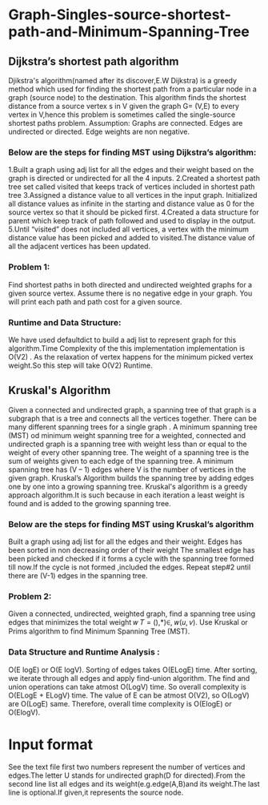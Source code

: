 # Graph-Singles-source-shortest-path-and-Minimum-Spanning-Tree
## Dijkstra’s shortest path algorithm
Djikstra's algorithm(named after its discover,E.W Dijkstra) is a greedy method which used for finding the shortest path from a particular node in a graph (source node) to the destination. This algorithm finds the shortest distance from a source vertex s in V given the graph G= (V,E) to every vertex in V,hence this problem is sometimes called the single-source shortest paths problem.
Assumption:
Graphs are connected.
Edges are undirected or directed.
Edge weights are non negative.

### Below are the steps for finding MST using Dijkstra’s algorithm:
1.Built a graph using adj list for all the edges and their weight based on the graph is directed or undirected for all the 4 inputs.
2.Created a shortest path tree set called visited that keeps track of vertices included in shortest path tree
3.Assigned a distance value to all vertices in the input graph. Initialized all distance values as infinite in the starting and  distance value as 0 for the source vertex so that it should be picked first.
4.Created a data structure for parent which keep track of path followed and used to display in the output.
5.Until “visited” does not included all vertices, a vertex with the minimum distance value has been picked and added to visited.The distance value of all the adjacent vertices has been updated.
 

### Problem 1:
Find shortest paths in both directed and undirected weighted graphs for a given source vertex. Assume there is no negative edge in your graph. You will print each path and path cost for a given source. 
### Runtime and Data Structure:
We have used defaultdict to build a adj list to represent graph for this algorithm.Time Complexity of the this implementation implementation is O(V2) . As the relaxation of vertex happens for the minimum picked vertex weight.So this step will take O(V2) Runtime.








## Kruskal's Algorithm
Given a connected and undirected graph, a spanning tree of that graph is a subgraph that is a tree and connects all the vertices together. There can be many different spanning trees for a single graph .
A minimum spanning tree (MST) od minimum weight spanning tree for a weighted, connected and undirected graph is a spanning tree with weight less than or equal to the weight of every other spanning tree. 
The weight of a spanning tree is the sum of weights given to each edge of the spanning tree. A minimum spanning tree has (V – 1) edges where V is the number of vertices in the given graph.
Kruskal’s Algorithm builds the spanning tree by adding edges one by one into a growing spanning tree. Kruskal's algorithm is a greedy approach algorithm.It is such because in each  iteration a least weight is found and is added to the growing spanning tree.

### Below are the steps for finding MST using Kruskal’s algorithm
Built a graph using adj list for all the edges and their weight.
Edges has been sorted in non decreasing order of their weight
The smallest edge has been picked and checked if it forms a cycle with the spanning tree formed till now.If the cycle is not formed ,included the edges.
Repeat step#2 until there are (V-1) edges in the spanning tree. 

### Problem 2:
Given a connected, undirected, weighted graph, find a spanning tree using edges that minimizes the total weight 𝑤 𝑇 = (),*)∈, 𝑤(𝑢, 𝑣). Use Kruskal or Prims algorithm to find Minimum Spanning Tree (MST).

### Data Structure and Runtime Analysis :
O(E logE) or O(E logV). Sorting of edges takes O(ELogE) time. After sorting, we
iterate through all edges and apply find-union algorithm. The find and union
operations can take atmost O(LogV) time. So overall complexity is O(ELogE +
ELogV) time. The value of E can be atmost O(V2), so O(LogV) are O(LogE)
same. Therefore, overall time complexity is O(ElogE) or O(ElogV).


# Input format
See the text file first two numbers represent the number of vertices and edges.The letter U stands for undirected graph(D for directed).From the second line list all edges and its weight(e.g.edge(A,B)and its weight.The last line is optional.If given,it represents the source node.
